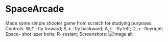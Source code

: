 # SpaceArcade
Made some simple shooter game from scratch for studying purposes.
Controls:
W,↑ -fly forward;
S,↓ -fly backward;
A,← -fly left;
D,→ -fleyright;
Space- shot lazer bolts;
R- restart;
Screenshots:
![Image alt](https://github.com/thisDelegExp/SpaceArcade/raw/master/SpaceArcade/Screenshots/Asteroids_and_Enemies.png)
